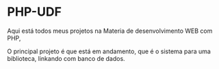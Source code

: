 # PHP-UDF

Aqui está todos meus projetos na Materia de desenvolvimento WEB com PHP, 

O principal projeto é que está em andamento, que é o sistema para uma biblioteca, linkando com banco de dados. 
